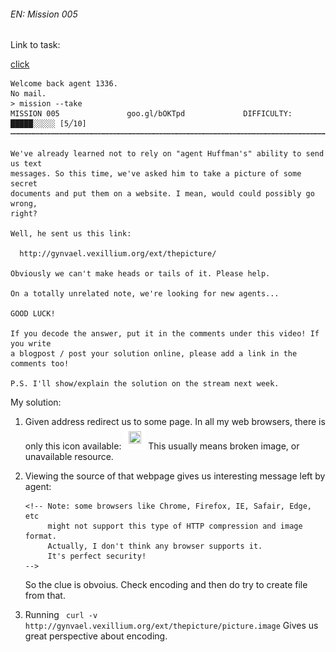 ###### EN: Mission 005

Link to task:

[click](http://gynvael.vexillium.org/ext/thepicture/)

```
Welcome back agent 1336.
No mail.
> mission --take
MISSION 005               goo.gl/bOKTpd             DIFFICULTY: █████░░░░░ [5╱10]
┅┅┅┅┅┅┅┅┅┅┅┅┅┅┅┅┅┅┅┅┅┅┅┅┅┅┅┅┅┅┅┅┅┅┅┅┅┅┅┅┅┅┅┅┅┅┅┅┅┅┅┅┅┅┅┅┅┅┅┅┅┅┅┅┅┅┅┅┅┅┅┅┅┅┅┅┅┅┅┅┅

We've already learned not to rely on "agent Huffman's" ability to send us text
messages. So this time, we've asked him to take a picture of some secret
documents and put them on a website. I mean, would could possibly go wrong,
right?

Well, he sent us this link:

  http://gynvael.vexillium.org/ext/thepicture/

Obviously we can't make heads or tails of it. Please help.

On a totally unrelated note, we're looking for new agents...

GOOD LUCK!

If you decode the answer, put it in the comments under this video! If you write
a blogpost / post your solution online, please add a link in the comments too!

P.S. I'll show/explain the solution on the stream next week.

```


My solution:

1. Given address redirect us to some page. In all my web browsers, there is only this icon available: ![resource](gyn/challenge/en/005/resource.png) This usually means broken image, or unavailable resource.
2. Viewing the source of that webpage gives us interesting message left by agent:

    ```
    <!-- Note: some browsers like Chrome, Firefox, IE, Safair, Edge, etc
         might not support this type of HTTP compression and image format.
         Actually, I don't think any browser supports it.
         It's perfect security!
    -->
    ```

    So the clue is obvoius. Check encoding and then do try to create file from that.
3. Running ` curl -v http://gynvael.vexillium.org/ext/thepicture/picture.image`
Gives us great perspective about encoding. 
